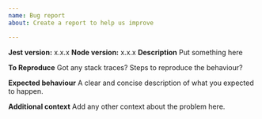```yaml
---
name: Bug report
about: Create a report to help us improve

---
```


**Jest version:** x.x.x
**Node version:** x.x.x
**Description**
Put something here

**To Reproduce**
Got any stack traces? Steps to reproduce the behaviour?

**Expected behaviour**
A clear and concise description of what you expected to happen.

**Additional context**
Add any other context about the problem here.
